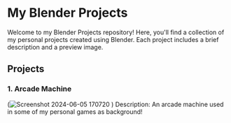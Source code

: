 # My Blender Projects

Welcome to my Blender Projects repository! Here, you'll find a collection of my personal projects created using Blender. Each project includes a brief description and a preview image.

## Projects

### 1. Arcade Machine
(![Screenshot 2024-06-05 170720](https://github.com/Mushroom-Ano/BlenderModels/assets/81051693/a77eb01d-9fdd-4e7f-9edc-d526515e76ba)
)
Description: An arcade machine used in some of my personal games as background!
